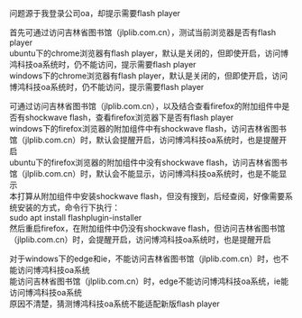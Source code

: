 问题源于我登录公司oa，却提示需要flash player  

首先可通过访问吉林省图书馆（jlplib.com.cn），测试当前浏览器是否有flash player  
ubuntu下的chrome浏览器有flash player，默认是关闭的，但即使开启，访问博鸿科技oa系统时，仍不能访问，提示需要flash player  
windows下的chrome浏览器有flash player，默认是关闭的，但即使开启，访问博鸿科技oa系统时，仍不能访问，提示需要flash player  

可通过访问吉林省图书馆（jlplib.com.cn），以及结合查看firefox的附加组件中是否有shockwave flash，查看firefox浏览器下是否有flash player  
windows下的firefox浏览器的附加组件中有shockwave flash，访问吉林省图书馆（jlplib.com.cn）时，默认会提醒开启，访问博鸿科技oa系统时，也是提醒开启  
ubuntu下的firefox浏览器的附加组件中没有shockwave flash，访问吉林省图书馆（jlplib.com.cn）时，默认会不能显示，访问博鸿科技oa系统时，也是不能显示  
本打算从附加组件中安装shockwave flash，但没有搜到，后经查阅，好像需要系统安装的方式，命令行下执行：  
sudo apt install flashplugin-installer  
然后重启firefox，在附加组件中仍没有shockwave flash，但访问吉林省图书馆（jlplib.com.cn）时，会提醒开启，访问博鸿科技oa系统时，也是提醒开启  

对于windows下的edge和ie，不能访问吉林省图书馆（jlplib.com.cn）时，也不能访问博鸿科技oa系统  
能访问吉林省图书馆（jlplib.com.cn）时，edge不能访问博鸿科技oa系统，ie能访问博鸿科技oa系统  
原因不清楚，猜测博鸿科技oa系统不能适配新版flash player  
